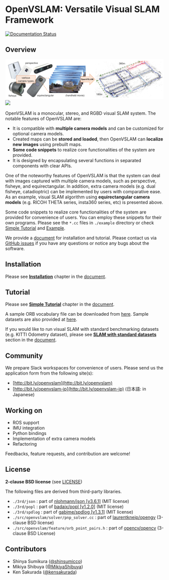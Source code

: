 # OpenVSLAM: Versatile Visual SLAM Framework
[![Documentation Status](https://readthedocs.org/projects/openvslam/badge/?version=master)](https://openvslam.readthedocs.io/en/master/?badge=master)

## Overview

<img src="./docs/img/teaser.png" width="640px">

<img src="https://raw.githubusercontent.com/wiki/xdspacelab/openvslam/media/tracking.gif" width="640px">

OpenVSLAM is a monocular, stereo, and RGBD visual SLAM system.
The notable features of OpenVSLAM are:

- It is compatible with **multiple camera models** and can be customized for optional camera models.
- Created maps can be **stored and loaded**, then OpenVSLAM can **localize new images** using prebuilt maps.
- **Some code snippets** to realize core functionalities of the system are provided.
- It is designed by encapsulating several functions in separated components with clear APIs.

One of the noteworthy features of OpenVSLAM is that the system can deal with images captured with multiple camera models, such as perspective, fisheye, and equirectangular.
In addition, extra camera models (e.g. dual fisheye, catadioptric) can be implemented by users with comparative ease.
As an example, visual SLAM algorithm using **equirectangular camera models** (e.g. RICOH THETA series, insta360 series, etc) is presented above.

Some code snippets to realize core functionalities of the system are provided for convenience of users.
You can employ these snippets for their own programs.
Please see the `*.cc` files in `./example` directory or check [Simple Tutorial](https://openvslam.readthedocs.io/en/master/simple_tutorial.html) and [Example](https://openvslam.readthedocs.io/en/master/example.html).

We provide a [document](https://openvslam.readthedocs.io/) for installation and tutorial.
Please contact us via [GitHub issues](https://github.com/xdspacelab/openvslam/issues) if you have any questions or notice any bugs about the software.

## Installation

Please see [**Installation**](https://openvslam.readthedocs.io/en/master/installation.html) chapter in the [document](https://openvslam.readthedocs.io/).

## Tutorial

Please see [**Simple Tutorial**](https://openvslam.readthedocs.io/en/master/simple_tutorial.html) chapter in the [document](https://openvslam.readthedocs.io/).

A sample ORB vocabulary file can be downloaded from [here](https://drive.google.com/open?id=1wUPb328th8bUqhOk-i8xllt5mgRW4n84).
Sample datasets are also provided at [here](https://drive.google.com/open?id=1A_gq8LYuENePhNHsuscLZQPhbJJwzAq4).

If you would like to run visual SLAM with standard benchmarking datasets (e.g. KITTI Odometry dataset), please see [**SLAM with standard datasets**](https://openvslam.readthedocs.io/en/master/example.html#slam-with-standard-datasets) section in the [document](https://openvslam.readthedocs.io/).

## Community

We prepare Slack workspaces for convenience of users.
Please send us the application form from the following site(s):

- [http://bit.ly/openvslam](http://bit.ly/openvslam)
- [http://bit.ly/openvslam-jp](http://bit.ly/openvslam-jp) (日本語: in Japanese)

## Working on

- ROS support
- IMU integration
- Python bindings
- Implementation of extra camera models
- Refactoring

Feedbacks, feature requests, and contribution are welcome!

## License

**2-clause BSD license** (see [LICENSE](./LICENSE))

The following files are derived from third-party libraries.

- `./3rd/json` : part of [nlohmann/json \[v3.6.1\]](https://github.com/nlohmann/json) (MIT license)
- `./3rd/popl` : part of [badaix/popl \[v1.2.0\]](https://github.com/badaix/popl) (MIT license)
- `./3rd/spdlog` : part of [gabime/spdlog \[v1.3.1\]](https://github.com/gabime/spdlog) (MIT license)
- `./src/openvslam/solver/pnp_solver.cc` : part of [laurentkneip/opengv](https://github.com/laurentkneip/opengv) (3-clause BSD license)
- `./src/openvslam/feature/orb_point_pairs.h` : part of [opencv/opencv](https://github.com/opencv/opencv) (3-clause BSD License)

## Contributors

- Shinya Sumikura ([@shinsumicco](https://github.com/shinsumicco))
- Mikiya Shibuya ([@MikiyaShibuya](https://github.com/MikiyaShibuya))
- Ken Sakurada ([@kensakurada](https://github.com/kensakurada))

